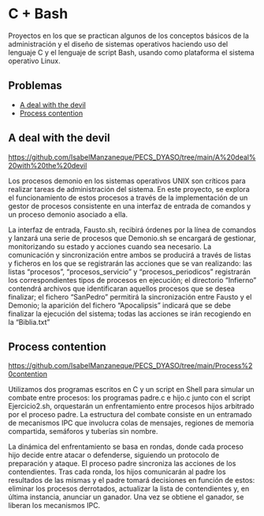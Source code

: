 # C + Bash

Proyectos en los que se practican algunos de los conceptos básicos de la administración y el diseño de sistemas operativos haciendo uso del lenguaje C y el lenguaje de script Bash, usando como plataforma el sistema operativo Linux.


## Problemas

* [A deal with the devil](#a-deal-with-the-devil)
* [Process contention](#process-contention)

## A deal with the devil

https://github.com/IsabelManzaneque/PECS_DYASO/tree/main/A%20deal%20with%20the%20devil

Los procesos demonio en los sistemas operativos UNIX son críticos para realizar tareas de administración del sistema. En este proyecto, se explora el funcionamiento de estos procesos a través de la implementación de un gestor de procesos consistente en una interfaz de entrada de comandos y un proceso demonio asociado a ella. 

La interfaz de entrada, Fausto.sh, recibirá órdenes por la línea de comandos y lanzará una serie de procesos que Demonio.sh se encargará de gestionar, monitorizando su estado y acciones cuando sea necesario. La comunicación y sincronización entre ambos se producirá a través de listas y ficheros en los que se registrarán las acciones que se van realizando: las listas “procesos”, “procesos_servicio” y “procesos_periodicos” registrarán los correspondientes tipos de procesos en ejecución; el directorio “Infierno” contendrá archivos que identificaran aquellos procesos que se desea finalizar; el fichero “SanPedro” permitirá la sincronización entre Fausto y el Demonio; la aparición del fichero “Apocalipsis” indicará que se debe finalizar la ejecución del sistema; todas las acciones se irán recogiendo en la “Biblia.txt”



## Process contention

https://github.com/IsabelManzaneque/PECS_DYASO/tree/main/Process%20contention

Utilizamos dos programas escritos en C y un script en Shell para simular un combate entre procesos: los programas padre.c e hijo.c junto con el script Ejercicio2.sh,
orquestarán un enfrentamiento entre procesos hijos arbitrado por el proceso padre. La estructura del combate consiste en un entramado de mecanismos IPC que involucra colas de mensajes, regiones de memoria compartida, semáforos y tuberías sin nombre.

La dinámica del enfrentamiento se basa en rondas, donde cada proceso hijo decide entre atacar o defenderse, siguiendo un protocolo de preparación y ataque. El proceso padre sincroniza las acciones de los contendientes. Tras cada ronda, los hijos comunicarán al padre los resultados de las mismas y el padre tomará decisiones en función de estos: eliminar los procesos derrotados, actualizar la lista de contendientes y, en última instancia, anunciar un ganador. Una vez se obtiene el ganador, se liberan
los mecanismos IPC.



